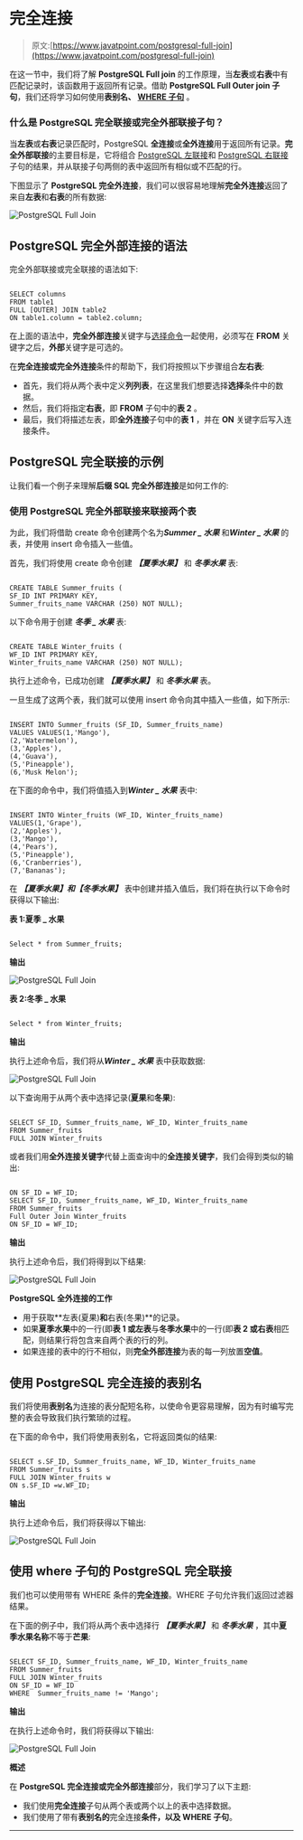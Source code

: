 # 完全连接

> 原文:[https://www.javatpoint.com/postgresql-full-join](https://www.javatpoint.com/postgresql-full-join)

在这一节中，我们将了解 **PostgreSQL Full join** 的工作原理，当**左表**或**右表**中有匹配记录时，该函数用于返回所有记录。借助 **PostgreSQL Full Outer join 子句**，我们还将学习如何使用**表别名、 [WHERE 子句](https://www.javatpoint.com/postgresql-where-clause)** 。

### 什么是 PostgreSQL 完全联接或完全外部联接子句？

当**左表**或**右表**记录匹配时，PostgreSQL **全连接**或**全外连接**用于返回所有记录。**完全外部联接**的主要目标是，它将组合 [PostgreSQL 左联接](https://www.javatpoint.com/postgresql-left-join)和 [PostgreSQL 右联接](https://www.javatpoint.com/postgresql-right-join)子句的结果，并从联接子句两侧的表中返回所有相似或不匹配的行。

下图显示了 **PostgreSQL 完全外连接**，我们可以很容易地理解**完全外连接**返回了来自**左表**和**右表**的所有数据:

![PostgreSQL Full Join](../Images/cc1ddbac8a49bc663e07da274c6e0616.png)

## PostgreSQL 完全外部连接的语法

完全外部联接或完全联接的语法如下:

```

SELECT columns  
FROM table1  
FULL [OUTER] JOIN table2  
ON table1.column = table2.column;  

```

在上面的语法中，**完全外部连接**关键字与[选择命令](https://www.javatpoint.com/postgresql-select)一起使用，必须写在 **FROM** 关键字之后，**外部**关键字是可选的。

在**完全连接或完全外连接**条件的帮助下，我们将按照以下步骤组合**左右表**:

*   首先，我们将从两个表中定义**列列表**，在这里我们想要选择**选择**条件中的数据。
*   然后，我们将指定**右表**，即 **FROM** 子句中的**表 2** 。
*   最后，我们将描述左表，即**全外连接**子句中的**表 1** ，并在 **ON** 关键字后写入连接条件。

## PostgreSQL 完全联接的示例

让我们看一个例子来理解**后缀 SQL 完全外部连接**是如何工作的:

### 使用 PostgreSQL 完全外部联接来联接两个表

为此，我们将借助 create 命令创建两个名为***Summer _ 水果*** 和***Winter _ 水果*** 的表，并使用 insert 命令插入一些值。

首先，我们将使用 create 命令创建 ***【夏季水果】*** 和 ***冬季水果*** 表:

```

CREATE TABLE Summer_fruits (
SF_ID INT PRIMARY KEY,
Summer_fruits_name VARCHAR (250) NOT NULL);

```

以下命令用于创建 ***冬季 _ 水果*** 表:

```

CREATE TABLE Winter_fruits (
WF_ID INT PRIMARY KEY,
Winter_fruits_name VARCHAR (250) NOT NULL);

```

执行上述命令，已成功创建 ***【夏季水果】*** 和 ***冬季水果*** 表。

一旦生成了这两个表，我们就可以使用 insert 命令向其中插入一些值，如下所示:

```

INSERT INTO Summer_fruits (SF_ID, Summer_fruits_name)
VALUES VALUES(1,'Mango'),
(2,'Watermelon'),
(3,'Apples'), 
(4,'Guava'),
(5,'Pineapple'),
(6,'Musk Melon');

```

在下面的命令中，我们将值插入到***Winter _ 水果*** 表中:

```

INSERT INTO Winter_fruits (WF_ID, Winter_fruits_name)
VALUES(1,'Grape'),
(2,'Apples'), 
(3,'Mango'),
(4,'Pears'),
(5,'Pineapple'),
(6,'Cranberries'),
(7,'Bananas');

```

在 ***【夏季水果】和【冬季水果】*** 表中创建并插入值后，我们将在执行以下命令时获得以下输出:

**表 1:夏季 _ 水果**

```

Select * from Summer_fruits;

```

**输出**

![PostgreSQL Full Join](../Images/59cfe71ba86033b5e82d7524d9b20939.png)

**表 2:冬季 _ 水果**

```

Select * from Winter_fruits;

```

**输出**

执行上述命令后，我们将从***Winter _ 水果*** 表中获取数据:

![PostgreSQL Full Join](../Images/78354ff87f33d4def06d007c7ea37403.png)

以下查询用于从两个表中选择记录(**夏果**和**冬果**):

```

SELECT SF_ID, Summer_fruits_name, WF_ID, Winter_fruits_name
FROM Summer_fruits
FULL JOIN Winter_fruits

```

或者我们用**全外连接关键字**代替上面查询中的**全连接关键字**，我们会得到类似的输出:

```

ON SF_ID = WF_ID;
SELECT SF_ID, Summer_fruits_name, WF_ID, Winter_fruits_name
FROM Summer_fruits
Full Outer Join Winter_fruits
ON SF_ID = WF_ID;

```

**输出**

执行上述命令后，我们将得到以下结果:

![PostgreSQL Full Join](../Images/ebc92e57269779dda02f16fbd7b038bb.png)

**PostgreSQL 全外连接的工作**

*   用于获取**左表(夏果)**和**右表(冬果)**的记录。
*   如果**夏季水果**中的一行(即**表 1 或左表**与**冬季水果**中的一行(即**表 2 或右表**相匹配，则结果行将包含来自两个表的行的列。
*   如果连接的表中的行不相似，则**完全外部连接**为表的每一列放置**空值**。

## 使用 PostgreSQL 完全连接的表别名

我们将使用**表别名**为连接的表分配短名称，以使命令更容易理解，因为有时编写完整的表会导致我们执行繁琐的过程。

在下面的命令中，我们将使用表别名，它将返回类似的结果:

```

SELECT s.SF_ID, Summer_fruits_name, WF_ID, Winter_fruits_name
FROM Summer_fruits s
FULL JOIN Winter_fruits w
ON s.SF_ID =w.WF_ID;

```

**输出**

执行上述命令后，我们将获得以下输出:

![PostgreSQL Full Join](../Images/c6724adb439912a7a0de98f4711f456d.png)

## 使用 where 子句的 PostgreSQL 完全联接

我们也可以使用带有 WHERE 条件的**完全连接**。WHERE 子句允许我们返回过滤器结果。

在下面的例子中，我们将从两个表中选择行 ***【夏季水果】*** 和 ***冬季水果*** ，其中**夏季水果名称**不等于**芒果**:

```

SELECT SF_ID, Summer_fruits_name, WF_ID, Winter_fruits_name
FROM Summer_fruits
FULL JOIN Winter_fruits
ON SF_ID = WF_ID
WHERE  Summer_fruits_name != 'Mango';

```

**输出**

在执行上述命令时，我们将获得以下输出:

![PostgreSQL Full Join](../Images/143a07daaef07238f65b388e25a471dc.png)

**概述**

在 **PostgreSQL 完全连接或完全外部连接**部分，我们学习了以下主题:

*   我们使用**完全连接**子句从两个表或两个以上的表中选择数据。
*   我们使用了带有**表别名的**完全连接**条件，以及 WHERE 子句**。

* * *